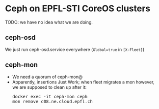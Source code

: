 # Ceph on EPFL-STI CoreOS clusters

TODO: we have no idea what we are doing.

## ceph-osd

We just run ceph-osd.service everywhere (`Global=true` in `[X-Fleet]`)

## ceph-mon

+ We need a quorum of ceph-mon@
+ Apparently, insertions Just Work; when fleet migrates a mon however, we are
  supposed to clean up after it:<pre>docker exec -it ceph-mon ceph mon remove c08.ne.cloud.epfl.ch</pre>
